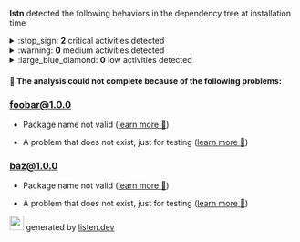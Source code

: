 
**lstn** detected the following behaviors in the dependency tree at installation time

<details>
<summary>
:stop_sign: <b>2</b> critical activities detected
</summary>

## <b><a href="https://www.npmjs.com/package/foo/v/1.0.0">foo@1.0.0</a></b><br>





	

### :stop_sign: outbound network connection
<dl>
<dt>Dependency type</dt>
<dd>

Direct dependency

</dd>


<dt>Metadata</dt>
<dd>
<table>



<tr>
<td>commandline:</td><td>sh -c  node -e "try{require('./_postinstall')}catch(e){}" || exit 0</td>
</tr>



<tr>
<td>executable_path:</td><td>/bin/sh</td>
</tr>


    

    


<tr>
<td>parent_name:</td><td>node</td>
</tr>



	
</table>
</dd>
</dl>




## <b><a href="https://www.npmjs.com/package/baz/v/1.0.0">baz@1.0.0</a></b><br>





	

### :stop_sign: outbound network connection
<dl>
<dt>Dependency type</dt>
<dd>

Direct dependency

</dd>


<dt>Metadata</dt>
<dd>
<table>



<tr>
<td>commandline:</td><td>sh -c  node -e "try{require('./_postinstall')}catch(e){}" || exit 0</td>
</tr>



<tr>
<td>executable_path:</td><td>/bin/sh</td>
</tr>


    

    


<tr>
<td>parent_name:</td><td>node</td>
</tr>



	
</table>
</dd>
</dl>



</details>

<details>
<summary>
:warning: <b>0</b> medium activities detected
</summary>
</details>

<details>
<summary>
:large_blue_diamond: <b>0</b> low activities detected
</summary>

</details>

#### :triangular_flag_on_post: The analysis could not complete because of the following problems:


### <b><a href="https://www.npmjs.com/package/foobar/v/1.0.0">foobar@1.0.0</a></b><br>




- Package name not valid (<a href="https://listen.dev/probs/invalid-name">learn more :link:</a>)



- A problem that does not exist, just for testing (<a href="https://listen.dev/probs/does-not-exist">learn more :link:</a>)




### <b><a href="https://www.npmjs.com/package/baz/v/1.0.0">baz@1.0.0</a></b><br>




- Package name not valid (<a href="https://listen.dev/probs/invalid-name">learn more :link:</a>)



- A problem that does not exist, just for testing (<a href="https://listen.dev/probs/does-not-exist">learn more :link:</a>)




<img height=25 src="https://listen.dev/assets/images/dolphin-noborder.png"> generated by <a href="https://listen.dev">listen.dev</a>
